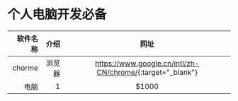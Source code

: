 # 个人电脑开发必备

|软件名称|介绍|网址|
|-------:|-------:|:------:|
|chorme|浏览器|<https://www.google.cn/intl/zh-CN/chrome/>{:target="_blank"}|
|电脑|1|\$1000|
